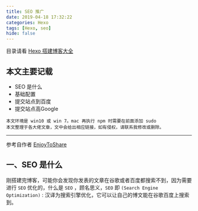 ```yaml
---
title: SEO 推广
date: 2019-04-18 17:32:22
categories: Hexo
tags: [Hexo, seo]
hide: false
---
```


目录请看 [Hexo 搭建博客大全](https://calmcenter.github.io/Hexo%20%E6%90%AD%E5%BB%BA%E5%8D%9A%E5%AE%A2%E5%A4%A7%E5%85%A8/)

## 本文主要记载

- SEO 是什么
- 基础配置
- 提交站点到百度
- 提交站点高Google

```
本文环境是 win10 或 win 7。mac 再执行 npm 时需要在前面添加 sudo
本文整理于各大佬文章，文中会给出相应链接，如有侵权，请联系我修改或删除。
```

------

<!--more-->

参考自作者 [EnjoyToShare](https://blog.enjoytoshare.club/article/hexo-do-optimization.html#5) 

## 一、SEO 是什么

刚搭建完博客，可能你会发现你发表的文章在谷歌或者百度都搜索不到，因为需要进行 `SEO` 优化的，什么是 `SEO` ，顾名思义，`SEO` 即 `(Search Engine Optimization)` : 汉译为搜索引擎优化，它可以让自己的博文能在谷歌百度上搜索到。
